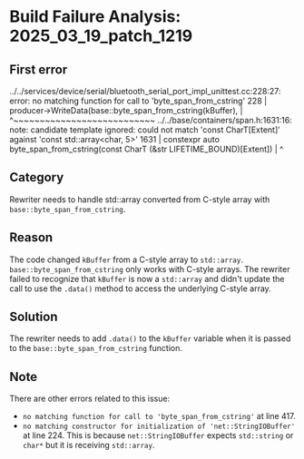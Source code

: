 # Build Failure Analysis: 2025_03_19_patch_1219

## First error

../../services/device/serial/bluetooth_serial_port_impl_unittest.cc:228:27: error: no matching function for call to 'byte_span_from_cstring'
  228 |       producer->WriteData(base::byte_span_from_cstring(kBuffer),
      |                           ^~~~~~~~~~~~~~~~~~~~~~~~~~~~
../../base/containers/span.h:1631:16: note: candidate template ignored: could not match 'const CharT[Extent]' against 'const std::array<char, 5>'
 1631 | constexpr auto byte_span_from_cstring(const CharT (&str LIFETIME_BOUND)[Extent])
      |                ^

## Category
Rewriter needs to handle std::array converted from C-style array with `base::byte_span_from_cstring`.

## Reason
The code changed `kBuffer` from a C-style array to `std::array`. `base::byte_span_from_cstring` only works with C-style arrays. The rewriter failed to recognize that `kBuffer` is now a `std::array` and didn't update the call to use the `.data()` method to access the underlying C-style array.

## Solution
The rewriter needs to add `.data()` to the `kBuffer` variable when it is passed to the `base::byte_span_from_cstring` function.

## Note
There are other errors related to this issue:
*   `no matching function for call to 'byte_span_from_cstring'` at line 417.
*   `no matching constructor for initialization of 'net::StringIOBuffer'` at line 224. This is because `net::StringIOBuffer` expects `std::string` or `char*` but it is receiving `std::array`.